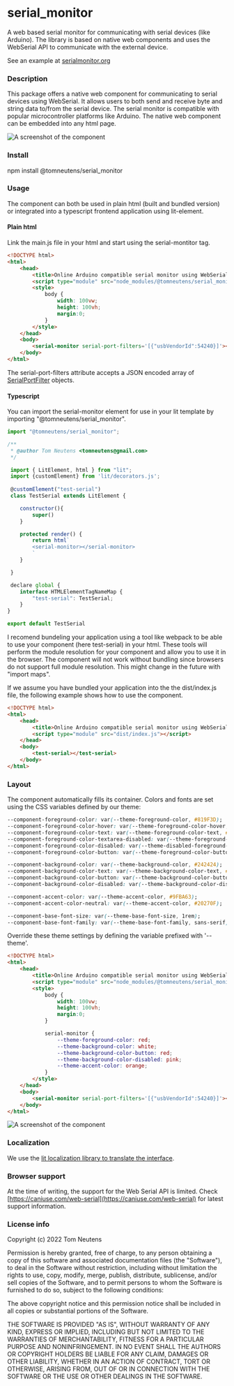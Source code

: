 # serial_monitor
A web based serial monitor for communicating with serial devices (like Arduino). The library is based on native web components and uses the WebSerial API to communicate with the external device.

See an example at [serialmonitor.org](serialmonitor.org)

### Description

This package offers a native web component for communicating to serial devices using WebSerial. It allows users to both send and receive byte and string data to/from the serial device. The serial monitor is compatible with popular microcontroller platforms like Arduino. The native web component can be embedded into any html page.

![A screenshot of the component](/doc/img/editor.png)


### Install

npm install @tomneutens/serial_monitor

### Usage

The component can both be used in plain html (built and bundled version) or integrated into a typescript frontend application using lit-element.

#### Plain html
Link the main.js file in your html and start using the serial-montitor tag.

```html
<!DOCTYPE html>
<html>
    <head>
        <title>Online Arduino compatible serial monitor using WebSerial</title>
        <script type="module" src="node_modules/@tomneutens/serial_monitor/dist/serial-monitor.js"></script>
        <style>
            body {
                width: 100vw;
                height: 100vh;
                margin:0;
            }
        </style>
    </head>
    <body>
        <serial-monitor serial-port-filters='[{"usbVendorId":54240}]'></serial-monitor>
    </body>
</html> 
```

The serial-port-filters attribute accepts a JSON encoded array of [SerialPortFilter](https://wicg.github.io/serial/#serialportfilter-dictionary) objects.

#### Typescript

You can import the serial-monitor element for use in your lit template by importing "@tomneutens/serial_monitor".

```javascript
import "@tomneutens/serial_monitor";

/**
 * @author Tom Neutens <tomneutens@gmail.com>
 */

 import { LitElement, html } from "lit";
 import {customElement} from 'lit/decorators.js';
 
 @customElement("test-serial")
 class TestSerial extends LitElement {

    constructor(){
        super()
    }

    protected render() {
        return html`
        <serial-monitor></serial-monitor>
        `
    }

 }

 declare global {
    interface HTMLElementTagNameMap {
        "test-serial": TestSerial;
    }
}

export default TestSerial
```

I recomend bundeling your application using a tool like webpack to be able to use your component (here test-serial) in your html. These tools will perform the module resolution for your component and allow you to use it in the browser. The component will not work without bundling since browsers do not support full module resolution. This might change in the future with "import maps".

If we assume you have bundled your application into the the dist/index.js file, the following example shows how to use the component.

```html
<!DOCTYPE html>
<html>
    <head>
        <title>Online Arduino compatible serial monitor using WebSerial</title>
        <script type="module" src="dist/index.js"></script>
    </head>
    <body>
        <test-serial></test-serial>
    </body>
</html> 
```

### Layout

The component automatically fills its container. Colors and fonts are set using the CSS variables defined by our theme:

```css
--component-foreground-color: var(--theme-foreground-color, #819F3D);
--component-foreground-color-hover: var(--theme-foreground-color-hover, #8BAB42);
--component-foreground-color-text: var(--theme-foreground-color-text, #819F3D);
--component-foreground-color-textarea-disabled: var(--theme-foreground-color-textarea-disabled, gray);
--component-foreground-color-disabled: var(--theme-disabled-foreground-color, black);
--component-foreground-color-button: var(--theme-foreground-color-button, black);

--component-background-color: var(--theme-background-color, #242424);
--component-background-color-text: var(--theme-background-color-text, #242424);
--component-background-color-button: var(--theme-background-color-button, #819F3D);
--component-background-color-disabled: var(--theme-background-color-disabled, gray);

--component-accent-color: var(--theme-accent-color, #9FBA63);
--component-accent-color-neutral: var(--theme-accent-color, #20270F);

--component-base-font-size: var(--theme-base-font-size, 1rem);
--component-base-font-family: var(--theme-base-font-family, sans-serif);
```

Override these theme settings by defining the variable prefixed with '--theme'.

```html
<!DOCTYPE html>
<html>
    <head>
        <title>Online Arduino compatible serial monitor using WebSerial</title>
        <script type="module" src="node_modules/@tomneutens/serial_monitor/dist/serial-monitor.js"></script>
        <style>
            body {
                width: 100vw;
                height: 100vh;
                margin:0;
            }

            serial-monitor {
                --theme-foreground-color: red;
                --theme-background-color: white;
                --theme-background-color-button: red;
                --theme-background-color-disabled: pink;
                --theme-accent-color: orange;
            }
        </style>
    </head>
    <body>
        <serial-monitor serial-port-filters='[{"usbVendorId":54240}]'></serial-monitor>
    </body>
</html> 
```

![A screenshot of the component](/doc/img/editor_themed.png)


### Localization

We use the [lit localization library to translate the interface](https://lit.dev/docs/localization/overview/). 

### Browser support

At the time of writing, the support for the Web Serial API is limited. Check [https://caniuse.com/web-serial](https://caniuse.com/web-serial) for latest support information.


### License info

Copyright (c) 2022 Tom Neutens

Permission is hereby granted, free of charge, to any person obtaining a copy of this software and associated documentation files (the "Software"), to deal in the Software without restriction, including without limitation the rights to use, copy, modify, merge, publish, distribute, sublicense, and/or sell copies of the Software, and to permit persons to whom the Software is furnished to do so, subject to the following conditions:

The above copyright notice and this permission notice shall be included in all copies or substantial portions of the Software.

THE SOFTWARE IS PROVIDED "AS IS", WITHOUT WARRANTY OF ANY KIND, EXPRESS OR IMPLIED, INCLUDING BUT NOT LIMITED TO THE WARRANTIES OF MERCHANTABILITY, FITNESS FOR A PARTICULAR PURPOSE AND NONINFRINGEMENT. IN NO EVENT SHALL THE AUTHORS OR COPYRIGHT HOLDERS BE LIABLE FOR ANY CLAIM, DAMAGES OR OTHER LIABILITY, WHETHER IN AN ACTION OF CONTRACT, TORT OR OTHERWISE, ARISING FROM, OUT OF OR IN CONNECTION WITH THE SOFTWARE OR THE USE OR OTHER DEALINGS IN THE SOFTWARE.